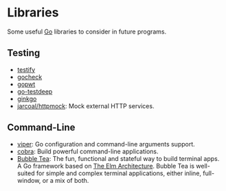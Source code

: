 Libraries
=========

Some useful [Go](http://golang.org) libraries to consider in future programs.


Testing
-------

 - [testify](https://github.com/stretchr/testify)
 - [gocheck](https://labix.org/gocheck)
 - [gopwt](https://github.com/ToQoz/gopwt)
 - [go-testdeep](https://github.com/maxatome/go-testdeep)
 - [ginkgo](https://github.com/onsi/ginkgo)
 - [jarcoal/httpmock](https://github.com/jarcoal/httpmock):
   Mock external HTTP services.


Command-Line
------------

 - [viper](https://github.com/spf13/viper):
   Go configuration and command-line arguments support.
 - [cobra](https://github.com/spf13/cobra):
   Build powerful command-line applications.
 - [Bubble Tea](https://github.com/charmbracelet/bubbletea):
   The fun, functional and stateful way to build terminal apps. A Go framework
   based on [The Elm Architecture](https://guide.elm-lang.org/architecture/).
   Bubble Tea is well-suited for simple and complex terminal applications,
   either inline, full-window, or a mix of both.
